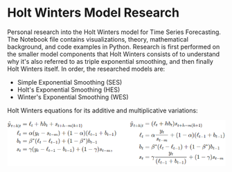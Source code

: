 # Holt Winters Model Research

Personal research into the Holt Winters model for Time Series Forecasting. The Notebook file contains visualizations, theory, mathematical background, and code examples in Python. Research is first performed on the smaller model components that Holt Winters consists of to understand why it's also referred to as triple exponential smoothing, and then finally Holt Winters itself. In order, the researched models are:

- Simple Exponential Smoothing (SES)
- Holt's Exponential Smoothing (HES)
- Winter's Exponential Smoothing (WES)

Holt Winters equations for its additive and multiplicative variations:

![Holt Winters model](https://raw.githubusercontent.com/RumiaGIT/holtwinters-model-research/master/example.png 'Holt Winters model')
